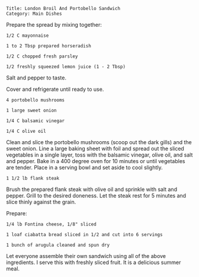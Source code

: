 ~~~ recipe-info
Title: London Broil And Portobello Sandwich
Category: Main Dishes
~~~

Prepare the spread by mixing together:

~~~ recipe-ingredients
1/2 C mayonnaise

1 to 2 Tbsp prepared horseradish

1/2 C chopped fresh parsley

1/2 freshly squeezed lemon juice (1 - 2 Tbsp)
~~~

Salt and pepper to taste.

Cover and refrigerate until ready to use.

~~~ recipe-ingredients
4 portobello mushrooms

1 large sweet onion

1/4 C balsamic vinegar

1/4 C olive oil
~~~

Clean and slice the portobello mushrooms (scoop out the dark gills) and the sweet onion. Line a
large baking sheet with foil and spread out the sliced vegetables in a single layer, toss with the
balsamic vinegar, olive oil, and salt and pepper. Bake in a 400 degree oven for 10 minutes or until
vegetables are tender. Place in a serving bowl and set aside to cool slightly.

~~~ recipe-ingredients
1 1/2 lb flank steak
~~~

Brush the prepared flank steak with olive oil and sprinkle with salt and pepper. Grill to the
desired doneness. Let the steak rest for 5 minutes and slice thinly against the grain.

Prepare:

~~~ recipe-ingredients
1/4 lb Fontina cheese, 1/8" sliced

1 loaf ciabatta bread sliced in 1/2 and cut into 6 servings

1 bunch of arugula cleaned and spun dry
~~~

Let everyone assemble their own sandwich using all of the above ingredients. I serve this with
freshly sliced fruit. It is a delicious summer meal.

